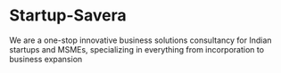 # Startup-Savera
We are a one-stop innovative business solutions consultancy for Indian startups and MSMEs, specializing in everything from incorporation to business expansion
